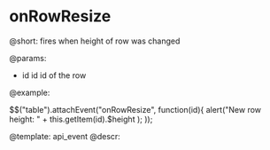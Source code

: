 onRowResize
=============


@short: fires when height of row was changed
	

@params:
- id	id		id of the row

@example:

$$("table").attachEvent("onRowResize", function(id){
	alert("New row height: " + this.getItem(id).$height );
));


@template:	api_event
@descr:


